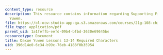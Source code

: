 ```yaml
---
content_type: resource
description: This resource contains information regarding Supporting Files in Daxue
  Yuwen.
file: https://ol-ocw-studio-app-qa.s3.amazonaws.com/courses/21g-108-chinese-ii-streamlined-spring-2015/396d14e06c34b99c76eb4183f0b35954_MIT21G_108S15_L13-14-req.pdf
file_type: application/pdf
parent_uid: 1a1feffb-eefd-09b4-bfbd-3630e69645be
resourcetype: Document
title: Daxue Yuwen Lessons 13-14 Required Characters
uid: 396d14e0-6c34-b99c-76eb-4183f0b35954
---
```

